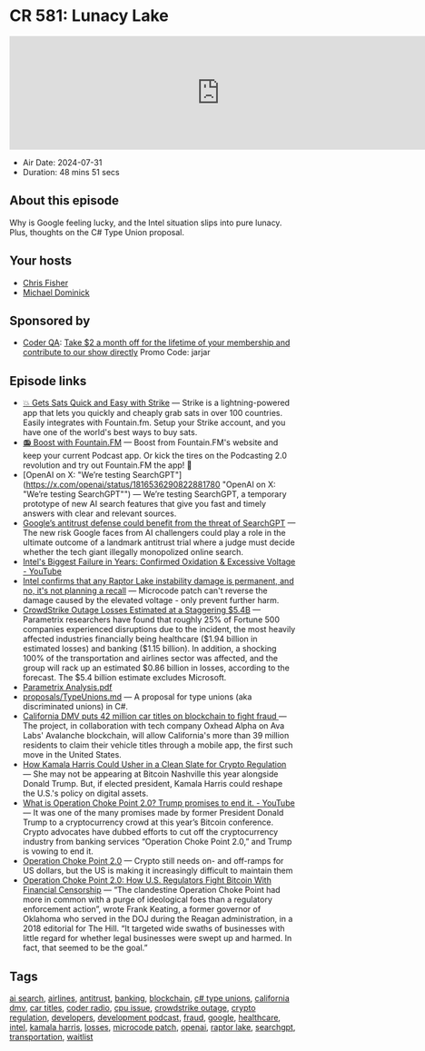 # CR 581: Lunacy Lake

<iframe src="https://player.fireside.fm/v2/MLf2ZzhC+Jv5c0AzY?theme=dark" width="740" height="200" frameborder="0" scrolling="no"></iframe>

* Air Date: 2024-07-31
* Duration: 48 mins 51 secs

## About this episode

Why is Google feeling lucky, and the Intel situation slips into pure lunacy. Plus, thoughts on the C# Type Union proposal.

## Your hosts
* [Chris Fisher](https://coder.show/hosts/chrislas)
* [Michael Dominick](https://coder.show/hosts/michael)

## Sponsored by

  * [Coder QA](https://jupitersignal.memberful.com/checkout?plan=53334&coupon=jarjar): [Take $2 a month off for the lifetime of your membership and contribute to our show directly](https://jupitersignal.memberful.com/checkout?plan=53334&coupon=jarjar) Promo Code: jarjar



## Episode links

  * [💥 Gets Sats Quick and Easy with Strike](https://strike.me/ "💥 Gets Sats Quick and Easy with Strike") — Strike is a lightning-powered app that lets you quickly and cheaply grab sats in over 100 countries. Easily integrates with Fountain.fm. Setup your Strike account, and you have one of the world's best ways to buy sats.
  * [📻 Boost with Fountain.FM](https://fountain.fm/show/OWdse4h3MzNbS8Og5RJk "📻 Boost with Fountain.FM") — Boost from Fountain.FM's website and keep your current Podcast app. Or kick the tires on the Podcasting 2.0 revolution and try out Fountain.FM the app! 🚀
  * [OpenAI on X: "We’re testing SearchGPT"](https://x.com/openai/status/1816536290822881780 "OpenAI on X: "We’re testing SearchGPT"") — We’re testing SearchGPT, a temporary prototype of new AI search features that give you fast and timely answers with clear and relevant sources. 
  * [Google’s antitrust defense could benefit from the threat of SearchGPT](https://finance.yahoo.com/news/googles-antitrust-defense-could-benefit-from-the-threat-of-searchgpt-141955745.html "Google’s antitrust defense could benefit from the threat of SearchGPT") — The new risk Google faces from AI challengers could play a role in the ultimate outcome of a landmark antitrust trial where a judge must decide whether the tech giant illegally monopolized online search.
  * [Intel's Biggest Failure in Years: Confirmed Oxidation & Excessive Voltage - YouTube](https://www.youtube.com/watch?v=OVdmK1UGzGs "Intel's Biggest Failure in Years: Confirmed Oxidation & Excessive Voltage - YouTube")
  * [Intel confirms that any Raptor Lake instability damage is permanent, and no, it's not planning a recall](https://www.xda-developers.com/intel-raptor-lake-instability-damage-permanent/ "Intel confirms that any Raptor Lake instability damage is permanent, and no, it's not planning a recall") — Microcode patch can't reverse the damage caused by the elevated voltage - only prevent further harm.
  * [CrowdStrike Outage Losses Estimated at a Staggering $5.4B](https://www.darkreading.com/cybersecurity-operations/crowdstrike-outage-losses-estimated-staggering-54b "CrowdStrike Outage Losses Estimated at a Staggering $5.4B") — Parametrix researchers have found that roughly 25% of Fortune 500 companies experienced disruptions due to the incident, the most heavily affected industries financially being healthcare ($1.94 billion in estimated losses) and banking ($1.15 billion). In addition, a shocking 100% of the transportation and airlines sector was affected, and the group will rack up an estimated $0.86 billion in losses, according to the forecast. The $5.4 billion estimate excludes Microsoft.
  * [Parametrix Analysis.pdf](https://cdn.prod.website-files.com/64b69422439318309c9f1e44/66a24d5478783782964c1f6f_CrowdStrikes%20Impact%20on%20the%20Fortune%20500_%202024%20_Parametrix%20Analysis.pdf "Parametrix Analysis.pdf")
  * [proposals/TypeUnions.md](https://github.com/dotnet/csharplang/blob/18a527bcc1f0bdaf542d8b9a189c50068615b439/proposals/TypeUnions.md "proposals/TypeUnions.md") — A proposal for type unions (aka discriminated unions) in C#.
  * [California DMV puts 42 million car titles on blockchain to fight fraud ](https://www.reuters.com/technology/california-dmv-puts-42-million-car-titles-blockchain-fight-fraud-2024-07-30/ "California DMV puts 42 million car titles on blockchain to fight fraud ") — The project, in collaboration with tech company Oxhead Alpha on Ava Labs' Avalanche blockchain, will allow California's more than 39 million residents to claim their vehicle titles through a mobile app, the first such move in the United States.
  * [How Kamala Harris Could Usher in a Clean Slate for Crypto Regulation](https://www.coindesk.com/opinion/2024/07/25/how-kamala-harris-could-usher-in-a-clean-slate-for-crypto-regulation/ "How Kamala Harris Could Usher in a Clean Slate for Crypto Regulation") — She may not be appearing at Bitcoin Nashville this year alongside Donald Trump. But, if elected president, Kamala Harris could reshape the U.S.'s policy on digital assets.
  * [What is Operation Choke Point 2.0? Trump promises to end it. - YouTube](https://www.youtube.com/watch?v=Ilqcg1pm-48 "What is Operation Choke Point 2.0? Trump promises to end it. - YouTube") — It was one of the many promises made by former President Donald Trump to a cryptocurrency crowd at this year’s Bitcoin conference. Crypto advocates have dubbed efforts to cut off the cryptocurrency industry from banking services “Operation Choke Point 2.0,” and Trump is vowing to end it.
  * [Operation Choke Point 2.0](https://blockworks.co/news/operation-choke-point-2-0 "Operation Choke Point 2.0") — Crypto still needs on- and off-ramps for US dollars, but the US is making it increasingly difficult to maintain them
  * [Operation Choke Point 2.0: How U.S. Regulators Fight Bitcoin With Financial Censorship](https://bitcoinmagazine.com/print/operation-choke-point-2-0-how-u-s-regulators-fight-bitcoin-with-financial-censorship- "Operation Choke Point 2.0: How U.S. Regulators Fight Bitcoin With Financial Censorship") — “The clandestine Operation Choke Point had more in common with a purge of ideological foes than a regulatory enforcement action”, wrote Frank Keating, a former governor of Oklahoma who served in the DOJ during the Reagan administration, in a 2018 editorial for The Hill. “It targeted wide swaths of businesses with little regard for whether legal businesses were swept up and harmed. In fact, that seemed to be the goal.”



## Tags

[ai search](https://coder.show/tags/ai%20search), [airlines](https://coder.show/tags/airlines), [antitrust](https://coder.show/tags/antitrust), [banking](https://coder.show/tags/banking), [blockchain](https://coder.show/tags/blockchain), [c# type unions](https://coder.show/tags/c%23%20type%20unions), [california dmv](https://coder.show/tags/california%20dmv), [car titles](https://coder.show/tags/car%20titles), [coder radio](https://coder.show/tags/coder%20radio), [cpu issue](https://coder.show/tags/cpu%20issue), [crowdstrike outage](https://coder.show/tags/crowdstrike%20outage), [crypto regulation](https://coder.show/tags/crypto%20regulation), [developers](https://coder.show/tags/developers), [development podcast](https://coder.show/tags/development%20podcast), [fraud](https://coder.show/tags/fraud), [google](https://coder.show/tags/google), [healthcare](https://coder.show/tags/healthcare), [intel](https://coder.show/tags/intel), [kamala harris](https://coder.show/tags/kamala%20harris), [losses](https://coder.show/tags/losses), [microcode patch](https://coder.show/tags/microcode%20patch), [openai](https://coder.show/tags/openai), [raptor lake](https://coder.show/tags/raptor%20lake), [searchgpt](https://coder.show/tags/searchgpt), [transportation](https://coder.show/tags/transportation), [waitlist](https://coder.show/tags/waitlist)